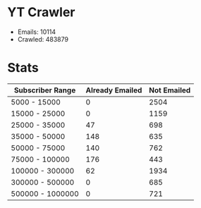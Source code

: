 # YT Crawler
- Emails: 10114
- Crawled: 483879

# Stats
| Subscriber Range  | Already Emailed | Not Emailed |
|-------|-------|-------|
| 5000 - 15000 | 0 | 2504 |
| 15000 - 25000 | 0 | 1159 |
| 25000 - 35000 | 47 | 698 |
| 35000 - 50000 | 148 | 635 |
| 50000 - 75000 | 140 | 762 |
| 75000 - 100000 | 176 | 443 |
| 100000 - 300000 | 62 | 1934 |
| 300000 - 500000 | 0 | 685 |
| 500000 - 1000000 | 0 | 721 |
